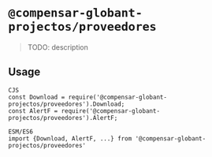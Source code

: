 # `@compensar-globant-projectos/proveedores`

> TODO: description

## Usage

```
CJS
const Download = require('@compensar-globant-projectos/proveedores').Download;
const AlertF = require('@compensar-globant-projectos/proveedores').AlertF;

ESM/ES6
import {Download, AlertF, ...} from '@compensar-globant-projectos/proveedores'
```
